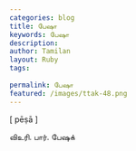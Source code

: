 ```yaml
---
categories: blog
title: பேஷா
keywords: பேஷா
description: 
author: Tamilan
layout: Ruby
tags: 
 
permalink: பேஷா
featured: /images/ttak-48.png
---
```

  
[ pēṣā ]  
  
விஉரி. பார். பேஷக்